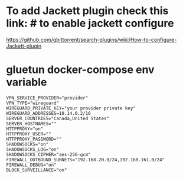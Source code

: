 # To add Jackett plugin check this link: # to enable jackett configure 
https://github.com/qbittorrent/search-plugins/wiki/How-to-configure-Jackett-plugin

# gluetun docker-compose env variable
```docker-compose 
VPN_SERVICE_PROVIDER="provider"
VPN_TYPE="wireguard"
WIREGUARD_PRIVATE_KEY="your provider private key"
WIREGUARD_ADDRESSES=10.14.0.2/16
SERVER_COUNTRIES="Canada,United States"
SERVER_HOSTNAMES=""
HTTPPROXY="on"
HTTPPROXY_USER=""
HTTPPROXY_PASSWORD=""
SHADOWSOCKS="on"
SHADOWSOCKS_LOG="on"
SHADOWSOCKS_CIPHER="aes-256-gcm"
FIREWALL_OUTBOUND_SUBNETS="192.168.20.0/24,192.168.161.0/24"
FIREWALL_DEBUG="on"
BLOCK_SURVEILLANCE="on"
```